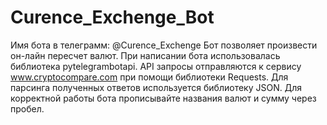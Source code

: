 # Curence_Exchenge_Bot
Имя бота в телеграмм: @Curence_Exchenge
Бот позволяет произвести он-лайн пересчет валют.
При написании бота использовалась библиотека pytelegrambotapi.
API запросы отправляются к сервису www.cryptocompare.com при помощи библиотеки Requests.
Для парсинга полученных ответов используется библиотеку JSON.
Для корректной работы бота прописывайте названия валют и сумму через пробел.

